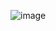 ![image](https://user-images.githubusercontent.com/113089569/217796812-f41fa187-a623-4749-8af5-e2fd9c762dda.png)

